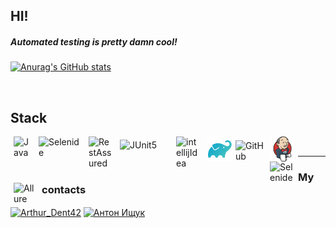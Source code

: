 ## HI!

##### Automated testing is pretty damn cool!

[![Anurag's GitHub stats](https://github-readme-stats.vercel.app/api?username=Kaspok&show_icons=true&theme=gruvbox)](https://github.com/anuraghazra/github-readme-stats)


<br/>

## Stack

<img align="left" alt="Java" width="30" hspace="5" src="https://www.conocimedutech.com/wp-content/uploads/2019/05/java-14-logo-png-transparent.png"/>
<img align="left" alt="Selenide" width="70px" hspace="5" src="https://ru.selenide.org/images/selenide-logo-big.png" />
<img align="left" alt="RestAssured" width="40px" hspace="5" src="https://images.ctfassets.net/ghnd6t1cihic/2m29GyYwpEQmm76jHLU2Gp/00856bd27eb61601c9935f6a3b746970/19369327" />
<img align="left" alt="JUnit5" width="80px" vspace="5" hspace="5" src="https://junit.org/junit4/images/junit5-banner.png" />
<img align="left" alt="intellijIdea" width="40px" hspace="5" src="https://upload.wikimedia.org/wikipedia/commons/thumb/9/9c/IntelliJ_IDEA_Icon.svg/1024px-IntelliJ_IDEA_Icon.svg.png" />
<img align="left" alt="Gradle" width="40px" hspace="5" src="https://raw.githubusercontent.com/github/explore/59009b1589a883459c0ae19044e3e7e3ec0c4e0a/topics/gradle/gradle.png" />
<img align="left" alt="GitHub" width="50px" vspace="6" src="https://1000logos.net/wp-content/uploads/2021/05/GitHub-logo.png" />
<img align="left" alt="Jenkins" width="40px" hspace="5" src="https://raw.githubusercontent.com/github/explore/4546263bd5739353083c33dada43f8f31e7d1fd6/topics/jenkins/jenkins.png" />
<img align="left" alt="Selenide" width="40px" hspace="5" src="https://gainanov.pro/eng-blog/assets/images/selenium/selenoid_logo.png" />
<img align="left" alt="Allure" width="40px" hspace="5" src="https://miro.medium.com/max/480/1*WOyyfdUmKmw5jPXXQ_4DdA.png" />
<br/>


[twitter]: https://twitter.com/apploidxxx

[instagram]: https://www.instagram.com/apploid_x

[linkedin]: https://www.linkedin.com/in/kupriyanov-arthur/

[vk]: https://vk.com/apploidxxx


<hr/>

### My contacts

<a href="https://t.me/Kaspok" target="blank"><img align="center" src="https://www.vectorlogo.zone/logos/telegram/telegram-icon.svg" alt="Arthur_Dent42" height="30" width="30" /></a>
<a href="https://vk.com/kaspok" target="blank"><img align="center" src="https://www.vectorlogo.zone/logos/vk/vk-tile.svg" alt="Антон Ищук" height="30" width="30" /></a>
